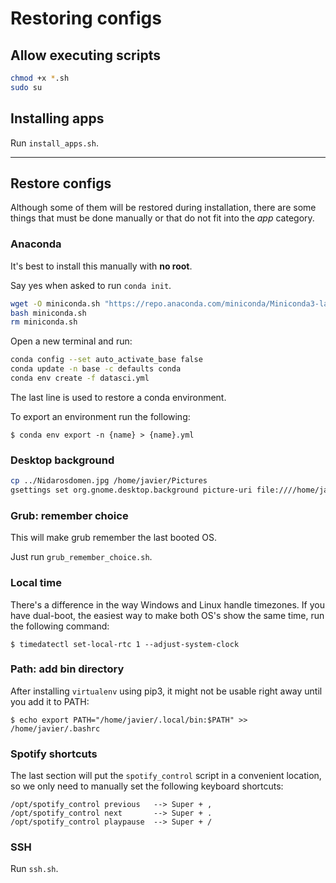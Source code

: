 # Restoring configs

## Allow executing scripts

```sh
chmod +x *.sh
sudo su
```
## Installing apps

Run `install_apps.sh`.

------------------------

## Restore configs

Although some of them will be restored during installation, there are some things that must be done manually or that do not fit into the _app_ category.

### Anaconda

It's best to install this manually with **no root**.

Say yes when asked to run `conda init`.

```sh
wget -O miniconda.sh "https://repo.anaconda.com/miniconda/Miniconda3-latest-Linux-x86_64.sh"
bash miniconda.sh
rm miniconda.sh
```

Open a new terminal and run:

```sh
conda config --set auto_activate_base false
conda update -n base -c defaults conda
conda env create -f datasci.yml
```

The last line is used to restore a conda environment.

To export an environment run the following:

    $ conda env export -n {name} > {name}.yml

### Desktop background

```sh
cp ../Nidarosdomen.jpg /home/javier/Pictures
gsettings set org.gnome.desktop.background picture-uri file:////home/javier/Pictures/Nidarosdomen.jpg
```

### Grub: remember choice

This will make grub remember the last booted OS.

Just run `grub_remember_choice.sh`.

### Local time

There's a difference in the way Windows and Linux handle timezones. If you have dual-boot, the easiest way to make both OS's show the same time, run the following command:

`$ timedatectl set-local-rtc 1 --adjust-system-clock`

### Path: add bin directory

After installing `virtualenv` using pip3, it might not be usable right away until you add it to PATH:

`$ echo export PATH="/home/javier/.local/bin:$PATH" >> /home/javier/.bashrc`

### Spotify shortcuts

The last section will put the `spotify_control` script in a convenient location, so we only need to manually set the following keyboard shortcuts:

    /opt/spotify_control previous 	--> Super + ,
    /opt/spotify_control next 	    --> Super + .
    /opt/spotify_control playpause	--> Super + /

### SSH

Run `ssh.sh`.
